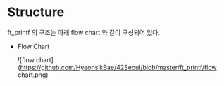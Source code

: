 # Structure

ft_printf 의 구조는 아래 flow chart 와 같이 구성되어 있다.

- Flow Chart

  ![flow chart](https://github.com/HyeonsikBae/42Seoul/blob/master/ft_printf/flow chart.png)
